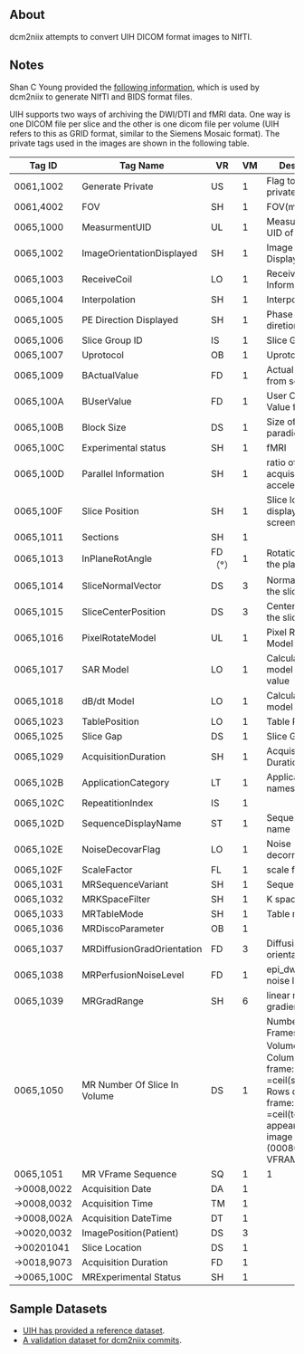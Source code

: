 ## About

dcm2niix attempts to convert UIH DICOM format images to NIfTI.

## Notes

Shan C Young provided the [following information](https://github.com/rordenlab/dcm2niix/issues/225), which is used by dcm2niix to generate NIfTI and BIDS format files.

UIH supports two ways of archiving the DWI/DTI and fMRI data. One way is one DICOM file per slice and the other is one dicom file per volume (UIH refers to this as GRID format, similar to the Siemens Mosaic format). The private tags used in the images are shown in the following table.


Tag ID | Tag Name | VR | VM | Description | Sample
-- | -- | -- | -- | -- | --
0061,1002 | Generate Private | US | 1 | Flag to generate private format file | 1
0061,4002 | FOV | SH | 1 | FOV(mm) | 224*224
0065,1000 | MeasurmentUID | UL | 1 | Measurement UID of Protocol | 12547865
0065,1002 | ImageOrientationDisplayed | SH | 1 | Image Orientation Displayed | Sag or Sag>Cor
0065,1003 | ReceiveCoil | LO | 1 | Receive Coil Information | H 8
0065,1004 | Interpolation | SH | 1 | Interpolation | I
0065,1005 | PE Direction Displayed | SH | 1 | Phase encoding diretion displayed | A->P or H->F
0065,1006 | Slice Group ID | IS | 1 | Slice Group ID | 1
0065,1007 | Uprotocol | OB | 1 | Uprotocol value |  
0065,1009 | BActualValue | FD | 1 | Actual B-Value from sequence | 1000.0
0065,100A | BUserValue | FD | 1 | User Choose B-Value from UI | 1000.0
0065,100B | Block Size | DS | 1 | Size of the paradigm/block | 10
0065,100C | Experimental status | SH | 1 | fMRI | rest/active
0065,100D | Parallel Information | SH | 1 | ratio of parallel acquisition and acceleration |  
0065,100F | Slice Position | SH | 1 | Slice location displayed on the screen | H23.4
0065,1011 | Sections | SH | 1 |   |  
0065,1013 | InPlaneRotAngle | FD（°） | 1 | Rotation angle in the plane | -0.5936
0065,1014 | SliceNormalVector | DS | 3 | Normal vector of the slice | 0\0\1
0065,1015 | SliceCenterPosition | DS | 3 | Center position of the   slice | 0\0\0
0065,1016 | PixelRotateModel | UL | 1 | Pixel Rotation Model | 4
0065,1017 | SAR Model | LO | 1 | Calculation model of SAR   value | Normal:WHBST
0065,1018 | dB/dt Model | LO | 1 | Calculation model of dB/dt | Normal
0065,1023 | TablePosition | LO | 1 | Table Position | 0
0065,1025 | Slice Gap | DS | 1 | Slice Gap | 0.0
0065,1029 | AcquisitionDuration | SH | 1 | Acquisition Duration | 0.03
0065,102B | ApplicationCategory | LT | 1 | Application names available | DTI\Func
0065,102C | RepeatitionIndex | IS | 1 |   | 0
0065,102D | SequenceDisplayName | ST | 1 | Sequence display name | Epi_dti_b0
0065,102E | NoiseDecovarFlag | LO | 1 | Noise decorrelation flag | PreWhite
0065,102F | ScaleFactor | FL | 1 | scale factor | 2.125
0065,1031 | MRSequenceVariant | SH | 1 | SequenceVariant |  
0065,1032 | MRKSpaceFilter | SH | 1 | K space filter |  
0065,1033 | MRTableMode | SH | 1 | Table mode | Fix
0065,1036 | MRDiscoParameter | OB | 1 |   |  
0065,1037 | MRDiffusionGradOrientation | FD | 3 | Diffusion gradient   orientation | 0\0\0
0065,1038 | MRPerfusionNoiseLevel | FD | 1 | epi_dwi/perfusion noise   level | 40
0065,1039 | MRGradRange | SH | 6 | linear range of gradient | 0.0\157\0.0\157\0.0\125
0065,1050 | MR Number Of Slice In   Volume | DS | 1 | Number Of Frames In a   Volume，Columns of each frame: cols =ceil(sqrt(total)) ; Rows of   each frame: rows =ceil(total/cols) ;   appeared when image type   (00080008) has VFRAME | 27
0065,1051 | MR VFrame Sequence | SQ | 1 | 1 |  
 ->0008,0022 | Acquisition Date | DA | 1 |   |  
 ->0008,0032 | Acquisition Time | TM | 1 |   |  
 ->0008,002A | Acquisition DateTime | DT | 1 |   |  
 ->0020,0032 | ImagePosition(Patient) | DS | 3 |   |  
 ->00201041 | Slice Location | DS | 1 |   |  
 ->0018,9073 | Acquisition Duration | FD | 1 |   |  
 ->0065,100C | MRExperimental Status | SH | 1 |   | rest/active

## Sample Datasets

 - [UIH has provided a reference dataset](https://1drv.ms/f/s!Avf7THyflzj1gnO37GL2I8Hk-0MV).
 - [A validation dataset for dcm2niix commits](https://github.com/neurolabusc/dcm_qa_uih).